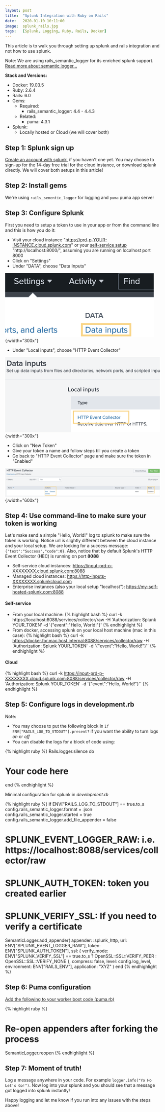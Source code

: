 ```yaml
---
layout: post
title:  "Splunk Integration with Ruby on Rails"
date:   2020-01-10 10:11:00
image:  splunk_rails.jpg
tags:   [Splunk, Logging, Ruby, Rails, Docker]
---
```


This article is to walk you through setting up splunk and rails integration and not how to use splunk.

Note: We are using rails_semantic_logger for its enriched splunk support. [Read more about semantic logger...](http://rocketjob.github.io/semantic_logger/rails)

**Stack and Versions:**
- Docker: 19.03.5
- Ruby: 2.6.4
- Rails: 6.0
- Gems:
    + Required:
        * rails_semantic_logger: 4.4 - 4.4.3
    + Related:
        * puma: 4.3.1
- Splunk: 
    + Locally hosted or Cloud (we will cover both)


## Step 1: Splunk sign up
[Create an account with splunk](https://www.splunk.com/), if you haven't one yet. You may choose to sign-up for the 14-day free trial for the cloud instance, or download splunk directly. We will cover both setups in this article!

## Step 2: Install gems
We're using `rails_sementic_logger` for logging and `puma` puma app server

## Step 3: Configure Splunk
First you need to setup a token to use in your app or from the command line and this is how you do it:
- Visit your cloud instance "https://prd-p-YOUR-INSTANCE.cloud.splunk.com" or your [self-service setup](https://splk.it/38OT28D) "http://localhost:8000/", assuming you are running on localhost port 8000
- Click on "Settings"
- Under "DATA", choose "Data Inputs"
 
![](/img/splunk_rails/setting_data_input.png){:width="300x"}

- Under "Local inputs", choose "HTTP Event Collector"

![](/img/splunk_rails/http_event_collector.png){:width="300x"}

- Click on "New Token"
- Give your token a name and follow steps till you create a token
- Go back to "HTTP Event Collector" page and make sure the token in "Enabled"

![](/img/splunk_rails/token_status_enabled.png){:width="600x"}

## Step 4: Use command-line to make sure your token is working
Let's make send a simple "Hello, World!" log to splunk to make sure the token is working. Notice url is slightly different between the cloud instance and your local setup. We are looking for a success message: `{"text":"Success","code":0}`. Also, notice that by default Splunk's HTTP Event Collector (HEC) is running on port **8088**
- Self-service cloud instances: https://input-prd-p-XXXXXXXX.cloud.splunk.com:8088
- Managed cloud instances: https://http-inputs-XXXXXXXX.splunkcloud.com
- Enterprise instances (also your local setup "localhost"): https://my-self-hosted-splunk.com:8088

#### Self-service
- From your local machine: 
{% highlight bash %}
curl -k https://localhost:8088/services/collector/raw -H 'Authorization: Splunk YOUR_TOKEN' -d '{"event":"Hello, World!"}'
{% endhighlight %}
- From docker, accessing splunk on your local host machine (mac in this case): 
{% highlight bash %}
curl -k https://docker.for.mac.host.internal:8088/services/collector/raw -H 'Authorization: Splunk YOUR_TOKEN' -d '{"event":"Hello, World!"}'`
{% endhighlight %}
#### Cloud
{% highlight bash %}
curl -k https://input-prd-p-XXXXXXXX.cloud.splunk.com:8088/services/collector/raw -H 'Authorization: Splunk YOUR_TOKEN' -d '{"event":"Hello, World!"}'`
{% endhighlight %}

## Step 5: Configure logs in development.rb
Note: 
- You may choose to put the following block in `if ENV["RAILS_LOG_TO_STDOUT"].present?` if you want the ability to turn logs _on_ or _off_
- You can disable the logs for a block of code using:

{% highlight ruby %}
Rails.logger.silence do
  # Your code here
end
{% endhighlight %}

Minimal configuration for splunk in _development.rb_

{% highlight ruby %}
if ENV["RAILS_LOG_TO_STDOUT"] == true.to_s
  config.rails_semantic_logger.format = :json
  config.rails_semantic_logger.started = true
  config.rails_semantic_logger.add_file_appender = false

  # SPLUNK_EVENT_LOGGER_RAW: i.e. https://localhost:8088/services/collector/raw
  # SPLUNK_AUTH_TOKEN: token you created earlier
  # SPLUNK_VERIFY_SSL: If you need to verify a certificate

  SemanticLogger.add_appender(
    appender: :splunk_http,
    url: ENV["SPLUNK_EVENT_LOGGER_RAW"],
    token: ENV["SPLUNK_AUTH_TOKEN"],
    ssl: { verify_mode: ENV["SPLUNK_VERIFY_SSL"] == true.to_s ? OpenSSL::SSL::VERIFY_PEER : OpenSSL::SSL::VERIFY_NONE },
    compress: false,
    level: config.log_level,
    environment: ENV["RAILS_ENV"],
    application: "XYZ"
  )
end
{% endhighlight %}

## Step 6: Puma configuration
[Add the following to your worker boot code (puma.rb)](https://rdoc.info/gems/rails_semantic_logger/1.5.0/frames)

{% highlight ruby %}
  # Re-open appenders after forking the process
  SemanticLogger.reopen
{% endhighlight %}


## Step 7: Moment of truth!
Log a message anywhere in your code. For example `logger.info("Yo Ho Let's Go!")`. Now log into your splunk and you should see that a message got logged into splunk instantly!


Happy logging and let me know if you run into any issues with the steps above!